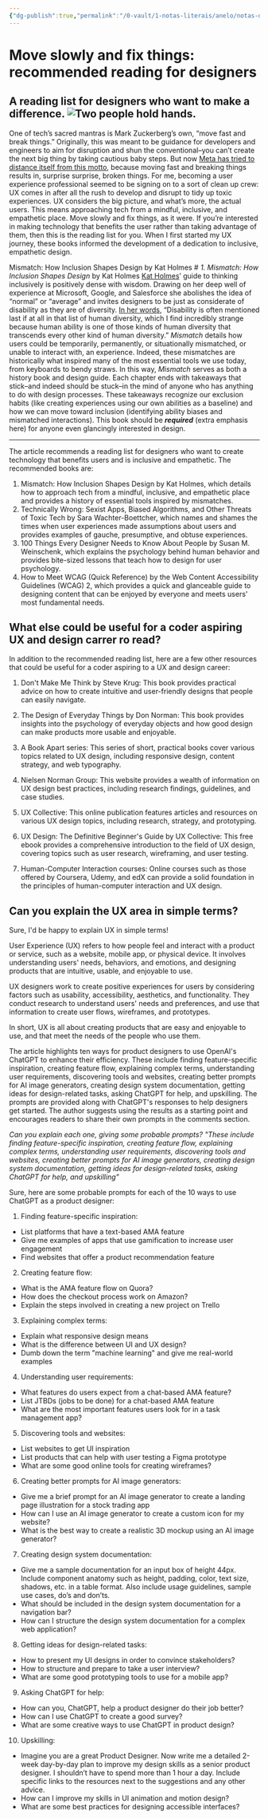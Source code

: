 ```yaml
---
{"dg-publish":true,"permalink":"/0-vault/1-notas-literais/anelo/notas-de-estudo/javascript-2/sem-titulo/","dgHomeLink":true,"dgShowLocalGraph":true,"dgShowFileTree":true,"dgEnableSearch":true}
---
```


# Move slowly and fix things: recommended reading for designers 
## A reading list for designers who want to make a difference. ![Two people hold hands.](https://miro.medium.com/v2/resize:fit:700/1*CmkAiBUgfU7_rjot8VRGpA.jpeg)

One of tech’s sacred mantras is Mark Zuckerberg’s own, “move fast and break things.” Originally, this was meant to be guidance for developers and engineers to aim for disruption and shun the conventional–you can’t create the next big thing by taking cautious baby steps. But now [Meta has tried to distance itself from this motto](https://www.businessinsider.com/meta-mark-zuckerberg-new-values-move-fast-and-break-things-2022-2), because moving fast and breaking things results in, surprise surprise, broken things. For me, becoming a user experience professional seemed to be signing on to a sort of clean up crew: UX comes in after all the rush to develop and disrupt to tidy up toxic experiences. UX considers the big picture, and what’s more, the actual users. This means approaching tech from a mindful, inclusive, and empathetic place. Move slowly and fix things, as it were. If you’re interested in making technology that benefits the user rather than taking advantage of them, then this is the reading list for you. When I first started my UX journey, these books informed the development of a dedication to inclusive, empathetic design. 

Mismatch: How Inclusion Shapes Design by Kat Holmes # _1. Mismatch: How Inclusion Shapes Design_ by Kat Holmes [Kat Holmes](https://medium.com/user-experience-design-1/women-in-ux-kat-holmes-8f1f93909730)’ guide to thinking inclusively is positively dense with wisdom. Drawing on her deep well of experience at Microsoft, Google, and Salesforce she abolishes the idea of “normal” or “average” and invites designers to be just as considerate of disability as they are of diversity. [In her words](https://www.youtube.com/watch?v=ZBjhniwwH8A&t=1250s), “Disability is often mentioned last if at all in that list of human diversity, which I find incredibly strange because human ability is one of those kinds of human diversity that transcends every other kind of human diversity.” _Mismatch_ details how users could be temporarily, permanently, or situationally mismatched, or unable to interact with, an experience. Indeed, these mismatches are historically what inspired many of the most essential tools we use today, from keyboards to bendy straws. In this way, _Mismatch_ serves as both a history book and design guide. Each chapter ends with takeaways that stick–and indeed should be stuck–in the mind of anyone who has anything to do with design processes. These takeaways recognize our exclusion habits (like creating experiences using our own abilities as a baseline) and how we can move toward inclusion (identifying ability biases and mismatched interactions). This book should be **_required_** (extra emphasis here) for anyone even glancingly interested in design. 

---

The article recommends a reading list for designers who want to create technology that benefits users and is inclusive and empathetic. The recommended books are:

1.  Mismatch: How Inclusion Shapes Design by Kat Holmes, which details how to approach tech from a mindful, inclusive, and empathetic place and provides a history of essential tools inspired by mismatches.
2.  Technically Wrong: Sexist Apps, Biased Algorithms, and Other Threats of Toxic Tech by Sara Wachter-Boettcher, which names and shames the times when user experiences made assumptions about users and provides examples of gauche, presumptive, and obtuse experiences.
3.  100 Things Every Designer Needs to Know About People by Susan M. Weinschenk, which explains the psychology behind human behavior and provides bite-sized lessons that teach how to design for user psychology.
4.  How to Meet WCAG (Quick Reference) by the Web Content Accessibility Guidelines (WCAG) 2, which provides a quick and glanceable guide to designing content that can be enjoyed by everyone and meets users' most fundamental needs.

## What else could be useful for a coder aspiring UX and design carrer ro read?

In addition to the recommended reading list, here are a few other resources that could be useful for a coder aspiring to a UX and design career:

1.  Don't Make Me Think by Steve Krug: This book provides practical advice on how to create intuitive and user-friendly designs that people can easily navigate.
    
2.  The Design of Everyday Things by Don Norman: This book provides insights into the psychology of everyday objects and how good design can make products more usable and enjoyable.
    
3.  A Book Apart series: This series of short, practical books cover various topics related to UX design, including responsive design, content strategy, and web typography.
    
4.  Nielsen Norman Group: This website provides a wealth of information on UX design best practices, including research findings, guidelines, and case studies.
    
5.  UX Collective: This online publication features articles and resources on various UX design topics, including research, strategy, and prototyping.
    
6.  UX Design: The Definitive Beginner's Guide by UX Collective: This free ebook provides a comprehensive introduction to the field of UX design, covering topics such as user research, wireframing, and user testing.
    
7.  Human-Computer Interaction courses: Online courses such as those offered by Coursera, Udemy, and edX can provide a solid foundation in the principles of human-computer interaction and UX design.
    
## Can you explain the UX area in simple terms?

Sure, I'd be happy to explain UX in simple terms!

User Experience (UX) refers to how people feel and interact with a product or service, such as a website, mobile app, or physical device. It involves understanding users' needs, behaviors, and emotions, and designing products that are intuitive, usable, and enjoyable to use.

UX designers work to create positive experiences for users by considering factors such as usability, accessibility, aesthetics, and functionality. They conduct research to understand users' needs and preferences, and use that information to create user flows, wireframes, and prototypes.

In short, UX is all about creating products that are easy and enjoyable to use, and that meet the needs of the people who use them.



The article highlights ten ways for product designers to use OpenAI's ChatGPT to enhance their efficiency. These include finding feature-specific inspiration, creating feature flow, explaining complex terms, understanding user requirements, discovering tools and websites, creating better prompts for AI image generators, creating design system documentation, getting ideas for design-related tasks, asking ChatGPT for help, and upskilling. The prompts are provided along with ChatGPT's responses to help designers get started. The author suggests using the results as a starting point and encourages readers to share their own prompts in the comments section.

*Can you explain each one, giving some probable prompts? "These include finding feature-specific inspiration, creating feature flow, explaining complex terms, understanding user requirements, discovering tools and websites, creating better prompts for AI image generators, creating design system documentation, getting ideas for design-related tasks, asking ChatGPT for help, and upskilling"*

Sure, here are some probable prompts for each of the 10 ways to use ChatGPT as a product designer:

1.  Finding feature-specific inspiration:

-   List platforms that have a text-based AMA feature
-   Give me examples of apps that use gamification to increase user engagement
-   Find websites that offer a product recommendation feature

2.  Creating feature flow:

-   What is the AMA feature flow on Quora?
-   How does the checkout process work on Amazon?
-   Explain the steps involved in creating a new project on Trello

3.  Explaining complex terms:

-   Explain what responsive design means
-   What is the difference between UI and UX design?
-   Dumb down the term "machine learning" and give me real-world examples

4.  Understanding user requirements:

-   What features do users expect from a chat-based AMA feature?
-   List JTBDs (jobs to be done) for a chat-based AMA feature
-   What are the most important features users look for in a task management app?

5.  Discovering tools and websites:

-   List websites to get UI inspiration
-   List products that can help with user testing a Figma prototype
-   What are some good online tools for creating wireframes?

6.  Creating better prompts for AI image generators:

-   Give me a brief prompt for an AI image generator to create a landing page illustration for a stock trading app
-   How can I use an AI image generator to create a custom icon for my website?
-   What is the best way to create a realistic 3D mockup using an AI image generator?

7.  Creating design system documentation:

-   Give me a sample documentation for an input box of height 44px. Include component anatomy such as height, padding, color, text size, shadows, etc. in a table format. Also include usage guidelines, sample use cases, do’s and don’ts.
-   What should be included in the design system documentation for a navigation bar?
-   How can I structure the design system documentation for a complex web application?

8.  Getting ideas for design-related tasks:

-   How to present my UI designs in order to convince stakeholders?
-   How to structure and prepare to take a user interview?
-   What are some good prototyping tools to use for a mobile app?

9.  Asking ChatGPT for help:

-   How can you, ChatGPT, help a product designer do their job better?
-   How can I use ChatGPT to create a good survey?
-   What are some creative ways to use ChatGPT in product design?

10.  Upskilling:

-   Imagine you are a great Product Designer. Now write me a detailed 2-week day-by-day plan to improve my design skills as a senior product designer. I shouldn’t have to spend more than 1 hour a day. Include specific links to the resources next to the suggestions and any other advice.
-   How can I improve my skills in UI animation and motion design?
-   What are some best practices for designing accessible interfaces?